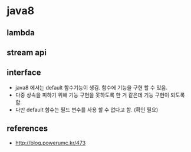 # java8
## lambda

## stream api

## interface
* java8 에서는 default 함수기능이 생김. 함수에 기능을 구현 할 수 있음.
* 다중 상속을 피하기 위해 기능 구현을 못하도록 한 거 같은데 기능 구현이 되도록 함.
* 다만 default 함수는 필드 변수를 사용 할 수 없다고 함. (확인 필요)

## references
* http://blog.powerumc.kr/473